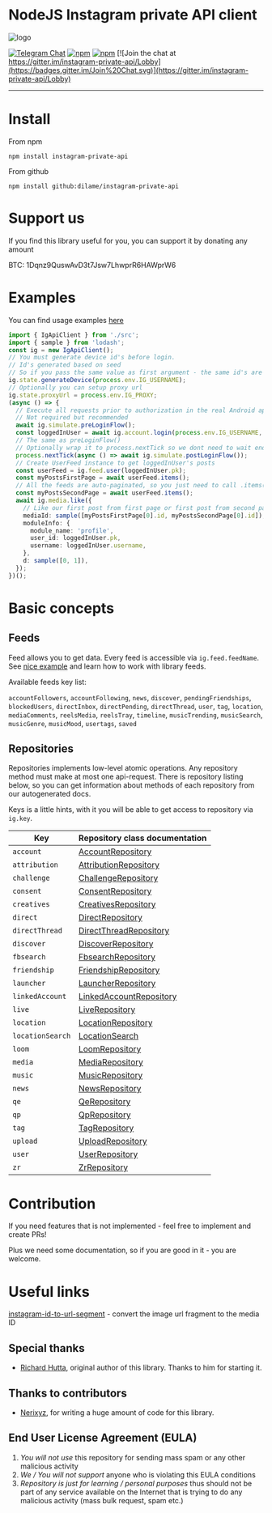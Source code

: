 # NodeJS Instagram private API client

![logo](https://cloud.githubusercontent.com/assets/1809268/15931032/2792427e-2e56-11e6-831e-ffab238cc4a2.png)

[![Telegram Chat](https://img.shields.io/badge/telegram-join%20chat-informational.svg)](https://t.me/igpapi)
[![npm](https://img.shields.io/npm/dm/instagram-private-api.svg?maxAge=600)](https://www.npmjs.com/package/instagram-private-api)
[![npm](https://img.shields.io/npm/l/instagram-private-api.svg?maxAge=600)](https://github.com/huttarichard/instagram-private-api/blob/master/LICENSE)
[![Join the chat at https://gitter.im/instagram-private-api/Lobby](https://badges.gitter.im/Join%20Chat.svg)](https://gitter.im/instagram-private-api/Lobby)

---

# Install

From npm

```
npm install instagram-private-api
```

From github

```
npm install github:dilame/instagram-private-api
```

# Support us

If you find this library useful for you, you can support it by donating any amount

BTC: 1Dqnz9QuswAvD3t7Jsw7LhwprR6HAWprW6

# Examples

You can find usage examples [here](examples)

```typescript
import { IgApiClient } from './src';
import { sample } from 'lodash';
const ig = new IgApiClient();
// You must generate device id's before login.
// Id's generated based on seed
// So if you pass the same value as first argument - the same id's are generated every time
ig.state.generateDevice(process.env.IG_USERNAME);
// Optionally you can setup proxy url
ig.state.proxyUrl = process.env.IG_PROXY;
(async () => {
  // Execute all requests prior to authorization in the real Android application
  // Not required but recommended
  await ig.simulate.preLoginFlow();
  const loggedInUser = await ig.account.login(process.env.IG_USERNAME, process.env.IG_PASSWORD);
  // The same as preLoginFlow()
  // Optionally wrap it to process.nextTick so we dont need to wait ending of this bunch of requests
  process.nextTick(async () => await ig.simulate.postLoginFlow());
  // Create UserFeed instance to get loggedInUser's posts
  const userFeed = ig.feed.user(loggedInUser.pk);
  const myPostsFirstPage = await userFeed.items();
  // All the feeds are auto-paginated, so you just need to call .items() sequentially to get next page
  const myPostsSecondPage = await userFeed.items();
  await ig.media.like({
    // Like our first post from first page or first post from second page randomly
    mediaId: sample([myPostsFirstPage[0].id, myPostsSecondPage[0].id]),
    moduleInfo: {
      module_name: 'profile',
      user_id: loggedInUser.pk,
      username: loggedInUser.username,
    },
    d: sample([0, 1]),
  });
})();
```

# Basic concepts

## Feeds

Feed allows you to get data. Every feed is accessible via `ig.feed.feedName`. See [nice example](https://github.com/dilame/instagram-private-api/blob/01eb39940e79a0d3fc7a528586bdb0fe37bea11d/examples/account-followers.feed.example.ts) and learn how to work with library feeds.

Available feeds key list:

`accountFollowers`, `accountFollowing`, `news`, `discover`, `pendingFriendships`, `blockedUsers`, `directInbox`, `directPending`, `directThread`, `user`, `tag`, `location`, `mediaComments`, `reelsMedia`, `reelsTray`, `timeline`, `musicTrending`, `musicSearch`, `musicGenre`, `musicMood`, `usertags`, `saved`

## Repositories

Repositories implements low-level atomic operations. Any repository method must make at most one api-request. There is repository listing below, so you can get information about methods of each repository from our autogenerated docs.

Keys is a little hints, with it you will be able to get access to repository via `ig.key`.

| Key | Repository class documentation |
| --- | --- |
| `account` | [AccountRepository](https://github.com/dilame/instagram-private-api/blob/master/docs/classes/_repositories_account_repository_.accountrepository.md) |
| `attribution` | [AttributionRepository](https://github.com/dilame/instagram-private-api/blob/master/docs/classes/_repositories_attribution_repository_.attributionrepository.md) |
| `challenge` | [ChallengeRepository](https://github.com/dilame/instagram-private-api/blob/master/docs/classes/_repositories_challenge_repository_.challengerepository.md) |
| `consent` | [ConsentRepository](https://github.com/dilame/instagram-private-api/blob/master/docs/classes/_repositories_consent_repository_.consentrepository.md) |
| `creatives` | [CreativesRepository](https://github.com/dilame/instagram-private-api/blob/master/docs/classes/_repositories_creatives_repository_.creativesrepository.md) |
| `direct` | [DirectRepository](https://github.com/dilame/instagram-private-api/blob/master/docs/classes/_repositories_creatives_repository_.creativesrepository.md) |
| `directThread` | [DirectThreadRepository](https://github.com/dilame/instagram-private-api/blob/master/docs/classes/_repositories_creatives_repository_.creativesrepository.md) |
| `discover` | [DiscoverRepository](https://github.com/dilame/instagram-private-api/blob/master/docs/classes/_repositories_creatives_repository_.creativesrepository.md) |
| `fbsearch` | [FbsearchRepository](https://github.com/dilame/instagram-private-api/blob/master/docs/classes/_repositories_creatives_repository_.creativesrepository.md) |
| `friendship` | [FriendshipRepository](https://github.com/dilame/instagram-private-api/blob/master/docs/classes/_repositories_creatives_repository_.creativesrepository.md) |
| `launcher` | [LauncherRepository](https://github.com/dilame/instagram-private-api/blob/master/docs/classes/_repositories_creatives_repository_.creativesrepository.md) |
| `linkedAccount` | [LinkedAccountRepository](https://github.com/dilame/instagram-private-api/blob/master/docs/classes/_repositories_creatives_repository_.creativesrepository.md) |
| `live` | [LiveRepository](https://github.com/dilame/instagram-private-api/blob/master/docs/classes/_repositories_creatives_repository_.creativesrepository.md) |
| `location` | [LocationRepository](https://github.com/dilame/instagram-private-api/blob/master/docs/classes/_repositories_creatives_repository_.creativesrepository.md) |
| `locationSearch` | [LocationSearch](https://github.com/dilame/instagram-private-api/blob/master/docs/classes/_repositories_creatives_repository_.creativesrepository.md) |
| `loom` | [LoomRepository](https://github.com/dilame/instagram-private-api/blob/master/docs/classes/_repositories_creatives_repository_.creativesrepository.md) |
| `media` | [MediaRepository](https://github.com/dilame/instagram-private-api/blob/master/docs/classes/_repositories_creatives_repository_.creativesrepository.md) |
| `music` | [MusicRepository](https://github.com/dilame/instagram-private-api/blob/master/docs/classes/_repositories_creatives_repository_.creativesrepository.md) |
| `news` | [NewsRepository](https://github.com/dilame/instagram-private-api/blob/master/docs/classes/_repositories_creatives_repository_.creativesrepository.md) |
| `qe` | [QeRepository](https://github.com/dilame/instagram-private-api/blob/master/docs/classes/_repositories_creatives_repository_.creativesrepository.md) |
| `qp` | [QpRepository](https://github.com/dilame/instagram-private-api/blob/master/docs/classes/_repositories_creatives_repository_.creativesrepository.md) |
| `tag` | [TagRepository](https://github.com/dilame/instagram-private-api/blob/master/docs/classes/_repositories_creatives_repository_.creativesrepository.md) |
| `upload` | [UploadRepository](https://github.com/dilame/instagram-private-api/blob/master/docs/classes/_repositories_creatives_repository_.creativesrepository.md) |
| `user` | [UserRepository](https://github.com/dilame/instagram-private-api/blob/master/docs/classes/_repositories_creatives_repository_.creativesrepository.md) |
| `zr` | [ZrRepository](https://github.com/dilame/instagram-private-api/blob/master/docs/classes/_repositories_creatives_repository_.creativesrepository.md) |

# Contribution

If you need features that is not implemented - feel free to implement and create PRs!

Plus we need some documentation, so if you are good in it - you are welcome.

# Useful links

[instagram-id-to-url-segment](https://www.npmjs.com/package/instagram-id-to-url-segment) - convert the image url fragment to the media ID

## Special thanks

- [Richard Hutta](https://github.com/huttarichard), original author of this library. Thanks to him for starting it.

## Thanks to contributors

- [Nerixyz](https://github.com/Nerixyz), for writing a huge amount of code for this library.

## End User License Agreement (EULA)

1. _You will not use_ this repository for sending mass spam or any other malicious activity
2. _We / You will not support_ anyone who is violating this EULA conditions
3. _Repository is just for learning / personal purposes_ thus should not be part of any
   service available on the Internet that is trying to do any malicious activity (mass bulk request, spam etc.)
